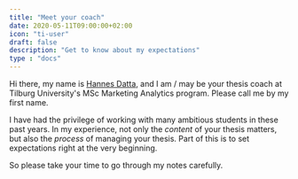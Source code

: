 ```yaml
---
title: "Meet your coach"
date: 2020-05-11T09:00:00+02:00
icon: "ti-user"
draft: false
description: "Get to know about my expectations"
type : "docs"
---
```


Hi there,
my name is [Hannes Datta](https://hannesdatta.com), and I am / may be your thesis coach at Tilburg University's MSc Marketing Analytics program. Please call me by my first name.

I have had the privilege of working with many ambitious students in these past years. In my experience, not only the *content* of your thesis matters, but also the *process* of managing your thesis. Part of this is to set expectations right at the very beginning.

So please take your time to go through my notes carefully.
